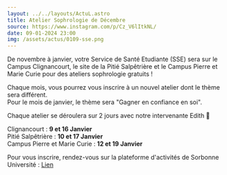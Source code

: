 ```yaml
---
layout: ../../layouts/ActuL.astro
title: Atelier Sophrologie de Décembre
source: https://www.instagram.com/p/Cz_V6lItkNL/
date: 09-01-2024 23:00
img: /assets/actus/0109-sse.png
---
```


De novembre à janvier, votre Service de Santé Etudiante (SSE) sera sur le Campus Clignancourt, le site de la Pitié Salpêtrière et le Campus Pierre et Marie Curie pour des ateliers sophrologie gratuits !

Chaque mois, vous pourrez vous inscrire à un nouvel atelier dont le thème sera différent.  
Pour le mois de janvier, le thème sera "Gagner en confiance en soi".

Chaque atelier se déroulera sur 2 jours avec notre intervenante Edith 💆

Clignancourt : __9 et 16 Janvier__  
Pitié Salpêtrière : __10 et 17 Janvier__  
Campus Pierre et Marie Curie : __12 et 19 Janvier__

Pour vous inscrire, rendez-vous sur la plateforme d'activités de Sorbonne Université : [Lien](https://activites.sorbonne-universite.fr)